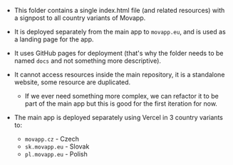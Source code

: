 * This folder contains a single index.html file (and related resources) with a signpost to all country variants of Movapp.
* It is deployed separately from the main app to `movapp.eu`, and is used as a landing page for the app.
* It uses GitHub pages for deployment (that's why the folder needs to be named `docs` and not something more descriptive).
* It cannot access resources inside the main repository, it is a standalone website, some resource are duplicated.
  * If we ever need something more complex, we can refactor it to be part of the main app but this is good for the first iteration for now. 
* The main app is deployed separately using Vercel in 3 country variants to: 

  - `movapp.cz` - Czech
  - `sk.movapp.eu` - Slovak
  - `pl.movapp.eu` - Polish